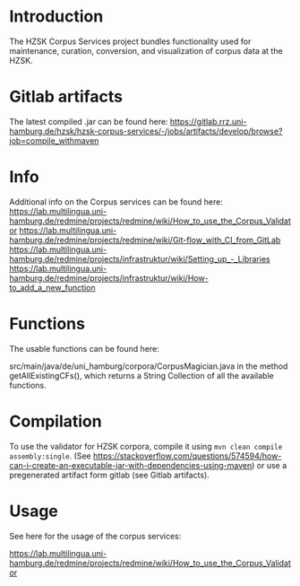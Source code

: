 # Introduction

The HZSK Corpus Services project bundles functionality used for maintenance, curation, conversion, and visualization of corpus data at the HZSK.  

# Gitlab artifacts

The latest compiled .jar can be found here: 
https://gitlab.rrz.uni-hamburg.de/hzsk/hzsk-corpus-services/-/jobs/artifacts/develop/browse?job=compile_withmaven


# Info

Additional info on the Corpus services can be found here:
https://lab.multilingua.uni-hamburg.de/redmine/projects/redmine/wiki/How_to_use_the_Corpus_Validator
https://lab.multilingua.uni-hamburg.de/redmine/projects/redmine/wiki/Git-flow_with_CI_from_GitLab
https://lab.multilingua.uni-hamburg.de/redmine/projects/infrastruktur/wiki/Setting_up_-_Libraries
https://lab.multilingua.uni-hamburg.de/redmine/projects/infrastruktur/wiki/How-to_add_a_new_function


# Functions

The usable functions can be found here:

src/main/java/de/uni_hamburg/corpora/CorpusMagician.java
in the method getAllExistingCFs(), which returns a String Collection of all the available functions. 

# Compilation

To use the validator for HZSK corpora, compile it using `mvn clean compile assembly:single`.
(See https://stackoverflow.com/questions/574594/how-can-i-create-an-executable-jar-with-dependencies-using-maven)
or use a pregenerated artifact form gitlab (see Gitlab artifacts). 

# Usage

See here for the usage of the corpus services:

https://lab.multilingua.uni-hamburg.de/redmine/projects/redmine/wiki/How_to_use_the_Corpus_Validator
